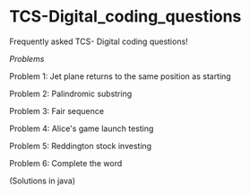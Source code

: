 ﻿# TCS-Digital_coding_questions
Frequently asked TCS- Digital coding questions!

*Problems*

Problem 1: Jet plane returns to the same position as starting

Problem 2: Palindromic substring

Problem 3: Fair sequence

Problem 4: Alice's game launch testing

Problem 5: Reddington stock investing

Problem 6: Complete the word



(Solutions in java)
